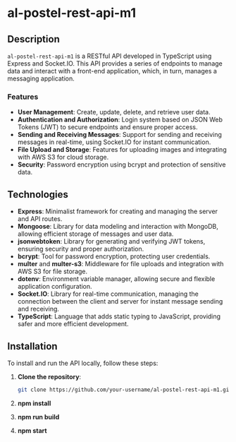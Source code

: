 # al-postel-rest-api-m1

## Description

`al-postel-rest-api-m1` is a RESTful API developed in TypeScript using Express and Socket.IO. This API provides a series of endpoints to manage data and interact with a front-end application, which, in turn, manages a messaging application.

### Features

- **User Management**: Create, update, delete, and retrieve user data.
- **Authentication and Authorization**: Login system based on JSON Web Tokens (JWT) to secure endpoints and ensure proper access.
- **Sending and Receiving Messages**: Support for sending and receiving messages in real-time, using Socket.IO for instant communication.
- **File Upload and Storage**: Features for uploading images and integrating with AWS S3 for cloud storage.
- **Security**: Password encryption using bcrypt and protection of sensitive data.

## Technologies

- **Express**: Minimalist framework for creating and managing the server and API routes.
- **Mongoose**: Library for data modeling and interaction with MongoDB, allowing efficient storage of messages and user data.
- **jsonwebtoken**: Library for generating and verifying JWT tokens, ensuring security and proper authorization.
- **bcrypt**: Tool for password encryption, protecting user credentials.
- **multer** and **multer-s3**: Middleware for file uploads and integration with AWS S3 for file storage.
- **dotenv**: Environment variable manager, allowing secure and flexible application configuration.
- **Socket.IO**: Library for real-time communication, managing the connection between the client and server for instant message sending and receiving.
- **TypeScript**: Language that adds static typing to JavaScript, providing safer and more efficient development.

## Installation

To install and run the API locally, follow these steps:

1. **Clone the repository**:

   ```bash
   git clone https://github.com/your-username/al-postel-rest-api-m1.git

2. **npm install**

3. **npm run build**

4. **npm start**